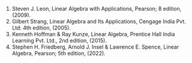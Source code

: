 1. Steven J. Leon, Linear Algebra with Applications, Pearson; 8 edition, (2009).
2. Gilbert Strang, Linear Algebra and Its Applications, Cengage India Pvt. Ltd: 4th edition, (2005).
3. Kenneth Hoffman & Ray Kunze, Linear Algebra, Prentice Hall India Learning Pvt. Ltd., 2nd edition, (2015).
4. Stephen H. Friedberg, Arnold J. Insel & Lawrence E. Spence, Linear Algebra, Pearson; 5th edition, (2022).
